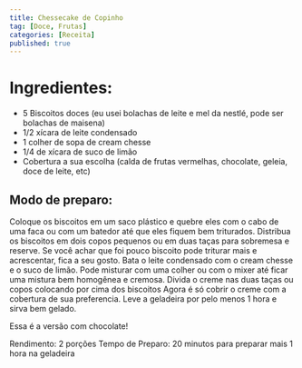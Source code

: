 ```yaml
---
title: Chessecake de Copinho
tag: [Doce, Frutas]
categories: [Receita]
published: true
---
```


# Ingredientes:

- 5 Biscoitos doces (eu usei bolachas de leite e mel da nestlé, pode ser bolachas de maisena)
- 1/2 xícara de leite condensado
- 1 colher de sopa de cream chesse
- 1/4 de xícara de suco de limão
- Cobertura a sua escolha (calda de frutas vermelhas, chocolate, geleia, doce de leite, etc)

## Modo de preparo:

Coloque os biscoitos em um saco plástico e quebre eles com o cabo de uma faca ou com um batedor até que eles fiquem bem triturados.
Distribua os biscoitos em dois copos pequenos ou em duas taças para sobremesa e reserve. Se você achar que foi pouco biscoito pode triturar mais e acrescentar, fica a seu gosto.
Bata o leite condensado com o cream chesse e o suco de limão. Pode misturar com uma colher ou com o mixer até ficar uma mistura bem homogênea e cremosa.
Divida o creme nas duas taças ou copos colocando por cima dos biscoitos
Agora é só cobrir o creme com a cobertura de sua preferencia.
Leve a geladeira por pelo menos 1 hora e sirva bem gelado.

Essa é a versão com chocolate!

Rendimento: 2 porções
Tempo de Preparo: 20 minutos para preparar mais 1 hora na geladeira
